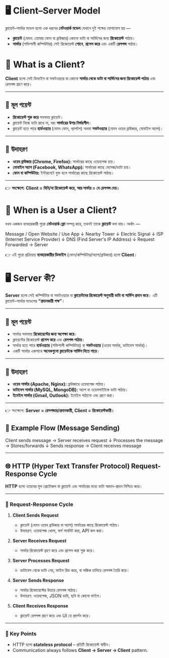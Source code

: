 # 🖥️ Client–Server Model

ক্লায়েন্ট–সার্ভার মডেল হলো এক ধরনের **নেটওয়ার্ক মডেল** যেখানে দুই পক্ষের যোগাযোগ হয় —

- **ক্লায়েন্ট** (যেমন: তোমার ফোন বা ব্রাউজার) কোনো ডাটা বা সার্ভিসের জন্য **রিকোয়েস্ট** পাঠায়।
- **সার্ভার** (শক্তিশালী কম্পিউটার) সেই রিকোয়েস্ট **শোনে**, **প্রসেস করে** এবং একটি **রেসপন্স** পাঠায়।

# 👤 What is a Client?

**Client** হলো সেই ডিভাইস বা সফটওয়্যার যা কোনো **সার্ভার থেকে ডাটা বা সার্ভিসের জন্য রিকোয়েস্ট পাঠায়** এবং রেসপন্স গ্রহণ করে।

---

## 🔑 মূল পয়েন্ট

- **রিকোয়েস্ট শুরু করে** সবসময় ক্লায়েন্ট।
- ক্লায়েন্ট নিজে ডাটা রাখে না, বরং **সার্ভারের উপর নির্ভরশীল**।
- ক্লায়েন্ট হতে পারে **হার্ডওয়্যার** (যেমন ফোন, ল্যাপটপ) অথবা **সফটওয়্যার** (যেমন ওয়েব ব্রাউজার, মোবাইল অ্যাপ)।

---

## 📌 উদাহরণ

- **ওয়েব ব্রাউজার (Chrome, Firefox):** সার্ভারের কাছে ওয়েবপেজ চায়।
- **মোবাইল অ্যাপ (Facebook, WhatsApp):** সার্ভারের কাছে মেসেজ/ডাটা চায়।
- **ফোন বা কম্পিউটার:** ইন্টারনেটে যুক্ত হলে সার্ভারের কাছে রিকোয়েস্ট পাঠায়।

---

👉 **সংক্ষেপে:**
**Client = যিনি/যা রিকোয়েস্ট করে, আর সার্ভার = যে রেসপন্স দেয়।**

# 👤 When is a User a Client?

যখন একজন ব্যবহারকারী পুরো **নেটওয়ার্ক ফ্লো** সম্পন্ন করে, তখনই তাকে **ক্লায়েন্ট** বলা যায়।
অর্থাৎ —

Message / Open Website / Use App
↓
Nearby Tower
↓
Electric Signal
↓
ISP (Internet Service Provider)
↓
DNS (Find Server's IP Address)
↓
Request Forwarded → Server

👉 এই পুরো প্রক্রিয়ায় **ব্যবহারকারীর ডিভাইস** (ফোন/কম্পিউটার/অ্যাপ/ব্রাউজার) হলো **Client**।

# 🖥️ Server কী?

**Server** হলো সেই কম্পিউটার বা সফটওয়্যার যা **ক্লায়েন্টদের রিকোয়েস্ট অনুযায়ী ডাটা বা সার্ভিস প্রদান করে**।
এটি ক্লায়েন্ট–সার্ভার মডেলের **“প্রদানকারী পক্ষ”**।

---

## 🔑 মূল পয়েন্ট

- সার্ভার সবসময় **রিকোয়েস্টের জন্য অপেক্ষা করে**।
- ক্লায়েন্টের রিকোয়েস্ট **প্রসেস করে** এবং **রেসপন্স পাঠায়**।
- সার্ভার হতে পারে **হার্ডওয়্যার** (শক্তিশালী কম্পিউটার) বা **সফটওয়্যার** (ওয়েব সার্ভার, ডাটাবেস সার্ভার)।
- একটি সার্ভার একসাথে **অনেকগুলো ক্লায়েন্টকে সার্ভিস দিতে পারে**।

---

## 📌 উদাহরণ

- **ওয়েব সার্ভার (Apache, Nginx):** ব্রাউজারে ওয়েবপেজ পাঠায়।
- **ডাটাবেস সার্ভার (MySQL, MongoDB):** অ্যাপ বা ওয়েবসাইটকে ডাটা পাঠায়।
- **ইমেইল সার্ভার (Gmail, Outlook):** ইমেইল পাঠানো এবং গ্রহণ করা।

---

👉 সংক্ষেপে:
**Server = রেসপন্ডার/প্রদানকারী, Client = রিকোয়েস্টকারী।**

## 🔌 Example Flow (Message Sending)

Client sends message → Server receives request
↓
Processes the message → Stores/forwards
↓
Sends response → Client receives message

---

## 🌐 HTTP (Hyper Text Transfer Protocol) Request-Response Cycle

**HTTP** হলো ওয়েবের মূল প্রোটোকল যা ক্লায়েন্ট এবং সার্ভারের মধ্যে ডাটা আদান-প্রদান নিশ্চিত করে।

---

### 🔄 Request-Response Cycle

1. **Client Sends Request**

   - ক্লায়েন্ট (যেমন ওয়েব ব্রাউজার বা অ্যাপ) সার্ভারের কাছে রিকোয়েস্ট পাঠায়।
   - উদাহরণ: ওয়েবপেজ খোলা, ফর্ম সাবমিট করা, API কল করা।

2. **Server Receives Request**

   - সার্ভার রিকোয়েস্ট গ্রহণ করে এবং প্রসেস করা শুরু করে।

3. **Server Processes Request**

   - ডাটাবেস থেকে ডাটা নেয়, ফাইল রিড করে, বা লজিক চালিয়ে রেসপন্স তৈরি করে।

4. **Server Sends Response**

   - সার্ভার রিকোয়েস্টের উত্তরে রেসপন্স পাঠায়।
   - উদাহরণ: ওয়েবপেজ, JSON ডাটা, ছবি বা কোনো ফাইল।

5. **Client Receives Response**
   - ক্লায়েন্ট রেসপন্স গ্রহণ করে এবং UI তে প্রদর্শন করে।

---

### 📌 Key Points

- HTTP হলো **stateless protocol** – প্রতিটি রিকোয়েস্ট স্বাধীন।
- Communication always follows **Client → Server → Client** pattern.

